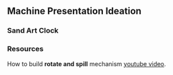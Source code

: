 ## Machine Presentation Ideation 
### Sand Art Clock



### Resources
How to build **rotate and spill** mechanism [youtube video](https://www.youtube.com/watch?v=s8uNwQK8ew0). 
